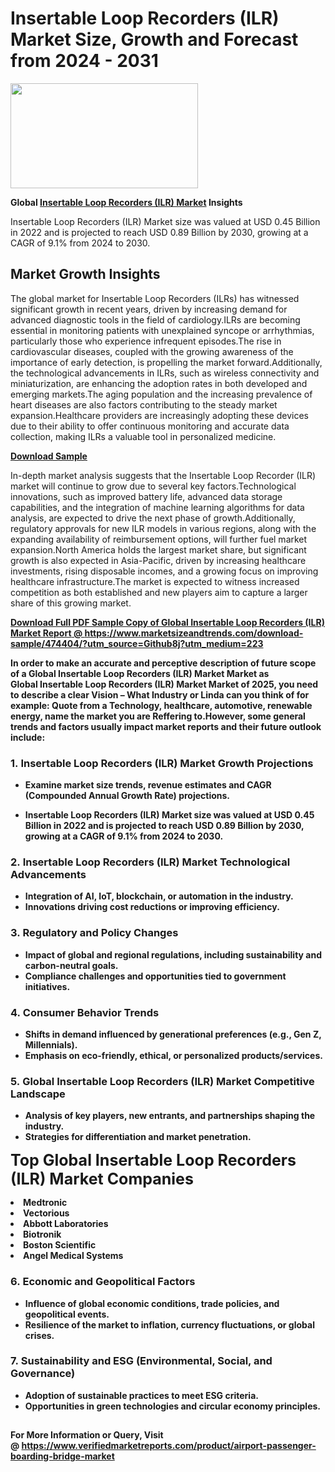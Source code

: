 <H1>Insertable Loop Recorders (ILR) Market Size, Growth and Forecast from 2024 - 2031</H1><img class="aligncenter size-medium wp-image-584254" src="https://thirdeyenews.in/wp-content/uploads/2024/09/Global-Market-Research-300x168.jpeg" alt="" width="300" height="168" /><p><strong>Global&nbsp;<a href="https://www.marketsizeandtrends.com/download-sample/474404/?utm_source=Github8j?utm_medium=223">Insertable Loop Recorders (ILR) Market</a> Insights</strong></p><p>Insertable Loop Recorders (ILR) Market size was valued at USD 0.45 Billion in 2022 and is projected to reach USD 0.89 Billion by 2030, growing at a CAGR of 9.1% from 2024 to 2030.</p><p><h2>Market Growth Insights</h2> <p>The global market for Insertable Loop Recorders (ILRs) has witnessed significant growth in recent years, driven by increasing demand for advanced diagnostic tools in the field of cardiology.ILRs are becoming essential in monitoring patients with unexplained syncope or arrhythmias, particularly those who experience infrequent episodes.The rise in cardiovascular diseases, coupled with the growing awareness of the importance of early detection, is propelling the market forward.Additionally, the technological advancements in ILRs, such as wireless connectivity and miniaturization, are enhancing the adoption rates in both developed and emerging markets.The aging population and the increasing prevalence of heart diseases are also factors contributing to the steady market expansion.Healthcare providers are increasingly adopting these devices due to their ability to offer continuous monitoring and accurate data collection, making ILRs a valuable tool in personalized medicine.</p> <p><strong><a href="#">Download Sample</a></strong></p> <p>In-depth market analysis suggests that the Insertable Loop Recorder (ILR) market will continue to grow due to several key factors.Technological innovations, such as improved battery life, advanced data storage capabilities, and the integration of machine learning algorithms for data analysis, are expected to drive the next phase of growth.Additionally, regulatory approvals for new ILR models in various regions, along with the expanding availability of reimbursement options, will further fuel market expansion.North America holds the largest market share, but significant growth is also expected in Asia-Pacific, driven by increasing healthcare investments, rising disposable incomes, and a growing focus on improving healthcare infrastructure.The market is expected to witness increased competition as both established and new players aim to capture a larger share of this growing market.</p> <p><strong><a href="#"></p><p><span class=""><strong>Download Full PDF Sample Copy of Global Insertable Loop Recorders (ILR) Market Report</strong> @ <a href="https://www.marketsizeandtrends.com/download-sample/474404/?utm_source=Github8j?utm_medium=223" target="_blank">https://www.marketsizeandtrends.com/download-sample/474404/?utm_source=Github8j?utm_medium=223</a></span></p><p>In order to make an accurate and perceptive description of future scope of a Global&nbsp;Insertable Loop Recorders (ILR) Market Market as Global&nbsp;Insertable Loop Recorders (ILR) Market Market of 2025, you need to describe a clear Vision &ndash; What Industry or Linda can you think of for example: Quote from a Technology, healthcare, automotive, renewable energy, name the market you are Reffering to.However, some general trends and factors usually impact market reports and their future outlook include:</p><h3>1.&nbsp;<strong>Insertable Loop Recorders (ILR) Market Growth Projections</strong></h3><ul><li>Examine market size trends, revenue estimates and CAGR (Compounded Annual Growth Rate) projections.</li><li><p>Insertable Loop Recorders (ILR) Market size was valued at USD 0.45 Billion in 2022 and is projected to reach USD 0.89 Billion by 2030, growing at a CAGR of 9.1% from 2024 to 2030.</p></li></ul><h3>2.&nbsp;<strong>Insertable Loop Recorders (ILR) Market Technological Advancements</strong></h3><ul><li>Integration of AI, IoT, blockchain, or automation in the industry.</li><li>Innovations driving cost reductions or improving efficiency.</li></ul><h3>3.&nbsp;<strong>Regulatory and Policy Changes</strong></h3><ul><li>Impact of global and regional regulations, including sustainability and carbon-neutral goals.</li><li>Compliance challenges and opportunities tied to government initiatives.</li></ul><h3>4.&nbsp;<strong>Consumer Behavior Trends</strong></h3><ul><li>Shifts in demand influenced by generational preferences (e.g., Gen Z, Millennials).</li><li>Emphasis on eco-friendly, ethical, or personalized products/services.</li></ul><h3>5.&nbsp;<strong>Global Insertable Loop Recorders (ILR) Market Competitive Landscape</strong></h3><ul><li>Analysis of key players, new entrants, and partnerships shaping the industry.</li><li>Strategies for differentiation and market penetration.</li></ul><p data-pm-slice="1 1 []"><span style="color: inherit; font-family: inherit; font-size: 25px;">Top Global Insertable Loop Recorders (ILR) Market Companies</span></p><div class="" data-test-id=""><p><li>Medtronic</li><li> Vectorious</li><li> Abbott Laboratories</li><li> Biotronik</li><li> Boston Scientific</li><li> Angel Medical Systems</li></p></div><h3>6.&nbsp;<strong>Economic and Geopolitical Factors</strong></h3><ul><li>Influence of global economic conditions, trade policies, and geopolitical events.</li><li>Resilience of the market to inflation, currency fluctuations, or global crises.</li></ul><h3>7.&nbsp;<strong>Sustainability and ESG (Environmental, Social, and Governance)</strong></h3><ul><li>Adoption of sustainable practices to meet ESG criteria.</li><li>Opportunities in green technologies and circular economy principles.</li></ul><h2><strong style="font-size: 14px;">For More Information or Query, Visit @&nbsp;</strong><a style="background-color: #ffffff; font-size: 14px;" href="https://www.marketsizeandtrends.com/report/insertable-loop-recorders-ilr-market/" target="_blank">https://www.verifiedmarketreports.com/product/airport-passenger-boarding-bridge-market</a></h2>